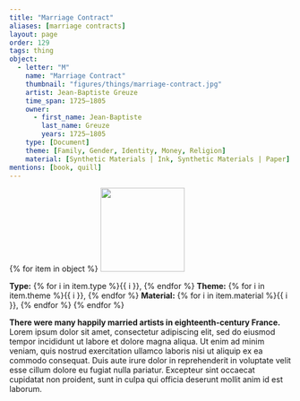 ```yaml
---
title: "Marriage Contract"
aliases: [marriage contracts]
layout: page
order: 129
tags: thing
object:
  - letter: "M"
    name: "Marriage Contract"
    thumbnail: "figures/things/marriage-contract.jpg"
    artist: Jean-Baptiste Greuze
    time_span: 1725–1805
    owner:
      - first_name: Jean-Baptiste
        last_name: Greuze
        years: 1725–1805
    type: [Document]
    theme: [Family, Gender, Identity, Money, Religion]
    material: [Synthetic Materials | Ink, Synthetic Materials | Paper]
mentions: [book, quill]
---
```


{% for item in object %}
<img src="/_assets/images/{{ item.thumbnail }}" width="150"/>

**Type:** {% for i in item.type %}{{ i }}, {% endfor %}
**Theme:** {% for i in item.theme %}{{ i }}, {% endfor %}
**Material:** {% for i in item.material %}{{ i }}, {% endfor %}
{% endfor %}

**There were many happily married artists in eighteenth-century France.** Lorem ipsum dolor sit amet, consectetur adipiscing elit, sed do eiusmod tempor incididunt ut labore et dolore magna aliqua. Ut enim ad minim veniam, quis nostrud exercitation ullamco laboris nisi ut aliquip ex ea commodo consequat. Duis aute irure dolor in reprehenderit in voluptate velit esse cillum dolore eu fugiat nulla pariatur. Excepteur sint occaecat cupidatat non proident, sunt in culpa qui officia deserunt mollit anim id est laborum.